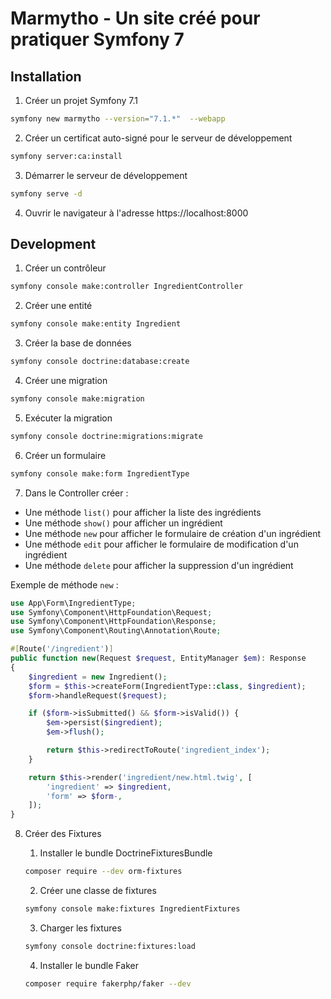 # Marmytho - Un site créé pour pratiquer Symfony 7

## Installation

1. Créer un projet Symfony 7.1

```bash
symfony new marmytho --version="7.1.*"  --webapp
```

2. Créer un certificat auto-signé pour le serveur de développement

```bash
symfony server:ca:install
```

3. Démarrer le serveur de développement

```bash
symfony serve -d
```

4. Ouvrir le navigateur à l'adresse https://localhost:8000

## Development

1. Créer un contrôleur

```bash
symfony console make:controller IngredientController
```

2. Créer une entité

```bash
symfony console make:entity Ingredient
```

3. Créer la base de données

```bash
symfony console doctrine:database:create
```

4. Créer une migration

```bash
symfony console make:migration
```

5. Exécuter la migration

```bash
symfony console doctrine:migrations:migrate
```

6. Créer un formulaire

```bash
symfony console make:form IngredientType
```

7. Dans le Controller créer :

-   Une méthode `list()` pour afficher la liste des ingrédients
-   Une méthode `show()` pour afficher un ingrédient
-   Une méthode `new` pour afficher le formulaire de création d'un ingrédient
-   Une méthode `edit` pour afficher le formulaire de modification d'un ingrédient
-   Une méthode `delete` pour afficher la suppression d'un ingrédient

Exemple de méthode `new` :

```php
use App\Form\IngredientType;
use Symfony\Component\HttpFoundation\Request;
use Symfony\Component\HttpFoundation\Response;
use Symfony\Component\Routing\Annotation\Route;

#[Route('/ingredient')]
public function new(Request $request, EntityManager $em): Response
{
    $ingredient = new Ingredient();
    $form = $this->createForm(IngredientType::class, $ingredient);
    $form->handleRequest($request);

    if ($form->isSubmitted() && $form->isValid()) {
        $em->persist($ingredient);
        $em->flush();

        return $this->redirectToRoute('ingredient_index');
    }

    return $this->render('ingredient/new.html.twig', [
        'ingredient' => $ingredient,
        'form' => $form-,
    ]);
}
```

8. Créer des Fixtures

    1. Installer le bundle DoctrineFixturesBundle

    ```bash
    composer require --dev orm-fixtures
    ```

    2. Créer une classe de fixtures

    ```bash
    symfony console make:fixtures IngredientFixtures
    ```

    3. Charger les fixtures

    ```bash
    symfony console doctrine:fixtures:load
    ```

    4. Installer le bundle Faker

    ```bash
    composer require fakerphp/faker --dev
    ```
